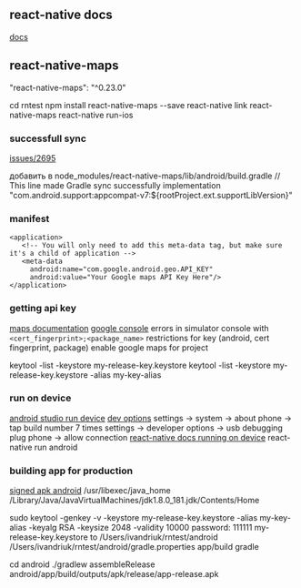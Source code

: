 ## react-native docs
[docs](https://developer.android.com/studio/run/device.html)

## react-native-maps
"react-native-maps": "^0.23.0"

cd rntest
npm install react-native-maps --save
react-native link react-native-maps
react-native run-ios

### successfull sync
[issues/2695](https://github.com/react-native-community/react-native-maps/issues/2695) 

добавить в node_modules/react-native-maps/lib/android/build.gradle
// This line made Gradle sync successfully
implementation "com.android.support:appcompat-v7:${rootProject.ext.supportLibVersion}"

### manifest
```
<application>
   <!-- You will only need to add this meta-data tag, but make sure it's a child of application -->
   <meta-data
     android:name="com.google.android.geo.API_KEY"
     android:value="Your Google maps API Key Here"/>
</application>
```

### getting api key
[maps documentation](https://developers.google.com/maps/documentation/android-sdk/signup)
[google console](https://console.cloud.google.com/apis/credentials?project=rntest-234913&supportedpurview=project)
errors in simulator console with ``` <cert_fingerprint>;<package_name> ```
restrictions for key (android, cert fingerprint, package)
enable google maps for project

keytool -list -keystore my-release-key.keystore
keytool -list -keystore my-release-key.keystore -alias my-key-alias

### run on device
[android studio run device](https://developer.android.com/studio/run/device.html)
[dev options](https://developer.android.com/studio/debug/dev-options.html)
settings -> system -> about phone -> tap build number 7 times
settings -> developer options -> usb debugging
plug phone -> allow connection
[react-native docs running on device](https://facebook.github.io/react-native/docs/running-on-device)
react-native run android

### building app for production
[signed apk android](https://facebook.github.io/react-native/docs/signed-apk-android)
/usr/libexec/java_home
/Library/Java/JavaVirtualMachines/jdk1.8.0_181.jdk/Contents/Home

sudo keytool -genkey -v -keystore my-release-key.keystore -alias my-key-alias -keyalg RSA -keysize 2048 -validity 10000
password: 111111
my-release-key.keystore to /Users/ivandriuk/rntest/android
/Users/ivandriuk/rntest/android/gradle.properties
app/build gradle

cd android
./gradlew assembleRelease
android/app/build/outputs/apk/release/app-release.apk


